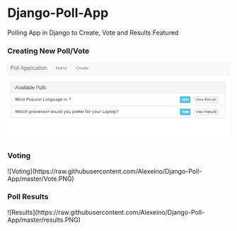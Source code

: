 # Django-Poll-App
Polling App in Django to Create, Vote and Results Featured

<h3> Creating New Poll/Vote </h3>

![New Poll](https://raw.githubusercontent.com/Alexeino/Django-Poll-App/master/Home.PNG)

<h3> Voting </h3>
![Voting](https://raw.githubusercontent.com/Alexeino/Django-Poll-App/master/Vote.PNG)

<h3> Poll Results </h3>
![Results](https://raw.githubusercontent.com/Alexeino/Django-Poll-App/master/results.PNG)
